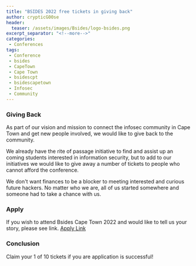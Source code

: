 ```yaml
---
title: "BSIDES 2022 free tickets in giving back"
author: crypticG00se
header:
  teaser: /assets/images/Bsides/logo-bsides.png
excerpt_separator: "<!--more-->"
categories:
 - Conferences
tags:
 - Conference
 - bsides
 - CapeTown
 - Cape Town
 - bsidescpt
 - bsidescapetown
 - Infosec
 - Community
---
```


### Giving Back
As part of our vision and mission to connect the infosec community in Cape Town and get new people involved, we would like to give back to the community.

We already have the rite of passage initiative to find and assist up an coming students interested in information security, but to add to our initiatives we would like to give away a number of tickets to people who cannot afford the conference. 

We don't want finances to be a blocker to meeting interested and curious future hackers. No matter who we are, all of us started somewhere and someone had to take a chance with us. 

### Apply
If you wish to attend Bsides Cape Town 2022 and would like to tell us your story, please see link.
[Apply Link](https://forms.gle/iAht8Ct4Dd93KvLWA)


### Conclusion
Claim your 1 of 10 tickets if you are application is successful!
